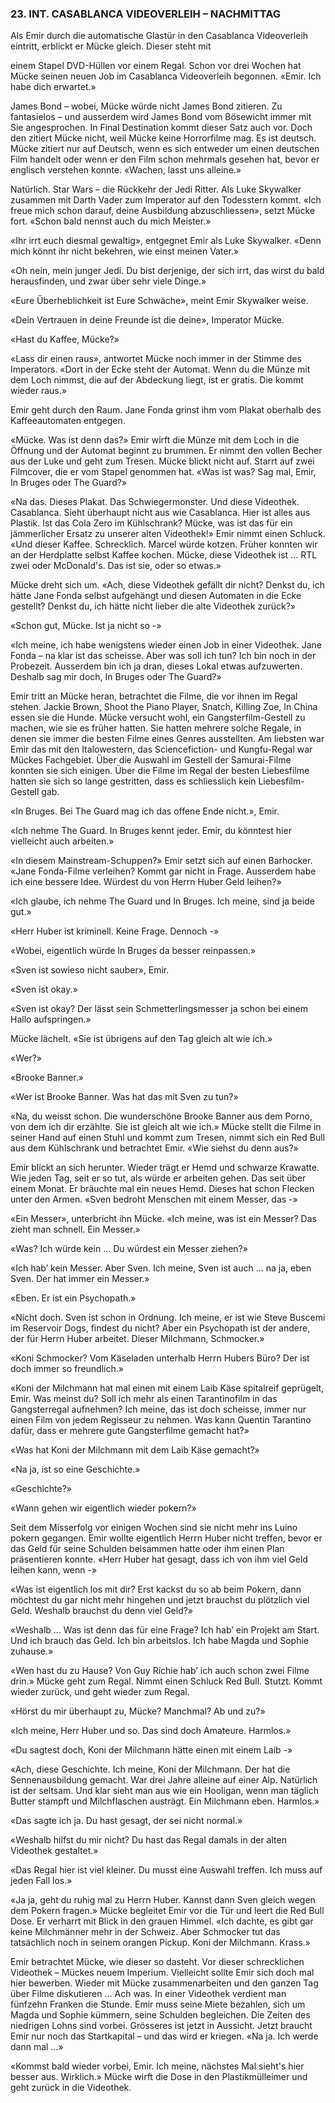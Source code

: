 ### 23. INT. CASABLANCA VIDEOVERLEIH – NACHMITTAG

Als Emir durch die automatische Glastür in den Casablanca Videoverleih eintritt, erblickt er Mücke gleich. Dieser steht mit 

einem Stapel DVD-Hüllen vor einem Regal. Schon vor drei Wochen hat Mücke seinen neuen Job im Casablanca Videoverleih begonnen. «Emir. Ich habe dich erwartet.»

James Bond – wobei, Mücke würde nicht James Bond zitieren. Zu fantasielos – und ausserdem wird James Bond vom Bösewicht immer mit Sie angesprochen. In Final Destination kommt dieser Satz auch vor. Doch den zitiert Mücke nicht, weil Mücke keine Horrorfilme mag. Es ist deutsch. Mücke zitiert nur auf Deutsch, wenn es sich entweder um einen deutschen Film handelt oder wenn er den Film schon mehrmals gesehen hat, bevor er englisch verstehen konnte. «Wachen, lasst uns alleine.»

Natürlich. Star Wars – die Rückkehr der Jedi Ritter. Als Luke Skywalker zusammen mit Darth Vader zum Imperator auf den Todesstern kommt. «Ich freue mich schon darauf, deine Ausbildung abzuschliessen», setzt Mücke fort. «Schon bald nennst auch du mich Meister.»

«Ihr irrt euch diesmal gewaltig», entgegnet Emir als Luke Skywalker. «Denn mich könnt ihr nicht bekehren, wie einst meinen Vater.»

«Oh nein, mein junger Jedi. Du bist derjenige, der sich irrt, das wirst du bald herausfinden, und zwar über sehr viele Dinge.»

«Eure Überheblichkeit ist Eure Schwäche», meint Emir Skywalker weise.

«Dein Vertrauen in deine Freunde ist die deine», Imperator Mücke.

«Hast du Kaffee, Mücke?»

«Lass dir einen raus», antwortet Mücke noch immer in der Stimme des Imperators. «Dort in der Ecke steht der Automat. Wenn du die Münze mit dem Loch nimmst, die auf der Abdeckung liegt, ist er gratis. Die kommt wieder raus.»

Emir geht durch den Raum. Jane Fonda grinst ihm vom Plakat oberhalb des Kaffeeautomaten entgegen.

«Mücke. Was ist denn das?» Emir wirft die Münze mit dem Loch in die Öffnung und der Automat beginnt zu brummen. Er nimmt den vollen Becher aus der Luke und geht zum Tresen. Mücke blickt nicht auf. Starrt auf zwei Filmcover, die er vom Stapel genommen hat. «Was ist was? Sag mal, Emir, In Bruges oder The Guard?»

«Na das. Dieses Plakat. Das Schwiegermonster. Und diese Videothek. Casablanca. Sieht überhaupt nicht aus wie Casablanca. Hier ist alles aus Plastik. Ist das Cola Zero im Kühlschrank? Mücke, was ist das für ein jämmerlicher Ersatz zu unserer alten Videothek!» Emir nimmt einen Schluck. «Und dieser Kaffee. Schrecklich. Marcel würde kotzen. Früher konnten wir an der Herdplatte selbst Kaffee kochen. Mücke, diese Videothek ist ... RTL zwei oder McDonald's. Das ist sie, oder so etwas.»

Mücke dreht sich um. «Ach, diese Videothek gefällt dir nicht? Denkst du, ich hätte Jane Fonda selbst aufgehängt und diesen Automaten in die Ecke gestellt? Denkst du, ich hätte nicht lieber die alte Videothek zurück?»

«Schon gut, Mücke. Ist ja nicht so -»

«Ich meine, ich habe wenigstens wieder einen Job in einer Videothek. Jane Fonda – na klar ist das scheisse. Aber was soll ich tun? Ich bin noch in der Probezeit. Ausserdem bin ich ja dran, dieses Lokal etwas aufzuwerten. Deshalb sag mir doch, In Bruges oder The Guard?»

Emir tritt an Mücke heran, betrachtet die Filme, die vor ihnen im Regal stehen. Jackie Brown, Shoot the Piano Player, Snatch, Killing Zoe, In China essen sie die Hunde. Mücke versucht wohl, ein Gangsterfilm-Gestell zu machen, wie sie es früher hatten. Sie hatten mehrere solche Regale, in denen sie immer die besten Filme eines Genres ausstellten. Am liebsten war Emir das mit den Italowestern, das Sciencefiction- und Kungfu-Regal war Mückes Fachgebiet. Über die Auswahl im Gestell der Samurai-Filme konnten sie sich einigen. Über die Filme im Regal der besten Liebesfilme hatten sie sich so lange gestritten, dass es schliesslich kein Liebesfilm-Gestell gab.

«In Bruges. Bei The Guard mag ich das offene Ende nicht.», Emir.

«Ich nehme The Guard. In Bruges kennt jeder. Emir, du könntest hier vielleicht auch arbeiten.»

«In diesem Mainstream-Schuppen?» Emir setzt sich auf einen Barhocker. «Jane Fonda-Filme verleihen? Kommt gar nicht in Frage. Ausserdem habe ich eine bessere Idee. Würdest du von Herrn Huber Geld leihen?»

«Ich glaube, ich nehme The Guard und In Bruges. Ich meine, sind ja beide gut.»

«Herr Huber ist kriminell. Keine Frage. Dennoch -»

«Wobei, eigentlich würde In Bruges da besser reinpassen.»

«Sven ist sowieso nicht sauber», Emir.

«Sven ist okay.»

«Sven ist okay? Der lässt sein Schmetterlingsmesser ja schon bei einem Hallo aufspringen.»

Mücke lächelt. «Sie ist übrigens auf den Tag gleich alt wie ich.»

«Wer?»

«Brooke Banner.»

«Wer ist Brooke Banner. Was hat das mit Sven zu tun?»

«Na, du weisst schon. Die wunderschöne Brooke Banner aus dem Porno, von dem ich dir erzählte. Sie ist gleich alt wie ich.» Mücke stellt die Filme in seiner Hand auf einen Stuhl und kommt zum Tresen, nimmt sich ein Red Bull aus dem Kühlschrank und betrachtet Emir. «Wie siehst du denn aus?»

Emir blickt an sich herunter. Wieder trägt er Hemd und schwarze Krawatte. Wie jeden Tag, seit er so tut, als würde er arbeiten gehen. Das seit über einem Monat. Er bräuchte mal ein neues Hemd. Dieses hat schon Flecken unter den Armen. «Sven bedroht Menschen mit einem Messer, das -»

«Ein Messer», unterbricht ihn Mücke. «Ich meine, was ist ein Messer? Das zieht man schnell. Ein Messer.»

«Was? Ich würde kein ... Du würdest ein Messer ziehen?»

«Ich hab’ kein Messer. Aber Sven. Ich meine, Sven ist auch ... na ja, eben Sven. Der hat immer ein Messer.»

«Eben. Er ist ein Psychopath.»

«Nicht doch. Sven ist schon in Ordnung. Ich meine, er ist wie Steve Buscemi im Reservoir Dogs, findest du nicht? Aber ein Psychopath ist der andere, der für Herrn Huber arbeitet. Dieser Milchmann, Schmocker.»

«Koni Schmocker? Vom Käseladen unterhalb Herrn Hubers Büro? Der ist doch immer so freundlich.»

«Koni der Milchmann hat mal einen mit einem Laib Käse spitalreif geprügelt, Emir. Was meinst du? Soll ich mehr als einen Tarantinofilm in das Gangsterregal aufnehmen? Ich meine, das ist doch scheisse, immer nur einen Film von jedem Regisseur zu nehmen. Was kann Quentin Tarantino dafür, dass er mehrere gute Gangsterfilme gemacht hat?»

«Was hat Koni der Milchmann mit dem Laib Käse gemacht?»

«Na ja, ist so eine Geschichte.»

«Geschichte?»

«Wann gehen wir eigentlich wieder pokern?»

Seit dem Misserfolg vor einigen Wochen sind sie nicht mehr ins Luino pokern gegangen. Emir wollte eigentlich Herrn Huber nicht treffen, bevor er das Geld für seine Schulden beisammen hatte oder ihm einen Plan präsentieren konnte. «Herr Huber hat gesagt, dass ich von ihm viel Geld leihen kann, wenn -»

«Was ist eigentlich los mit dir? Erst kackst du so ab beim Pokern, dann möchtest du gar nicht mehr hingehen und jetzt brauchst du plötzlich viel Geld. Weshalb brauchst du denn viel Geld?»

«Weshalb ... Was ist denn das für eine Frage? Ich hab’ ein Projekt am Start. Und ich brauch das Geld. Ich bin arbeitslos. Ich habe Magda und Sophie zuhause.»

«Wen hast du zu Hause? Von Guy Richie hab’ ich auch schon zwei Filme drin.» Mücke geht zum Regal. Nimmt einen Schluck Red Bull. Stutzt. Kommt wieder zurück, und geht wieder zum Regal.

«Hörst du mir überhaupt zu, Mücke? Manchmal? Ab und zu?»

«Ich meine, Herr Huber und so. Das sind doch Amateure. Harmlos.»

«Du sagtest doch, Koni der Milchmann hätte einen mit einem Laib -»

«Ach, diese Geschichte. Ich meine, Koni der Milchmann. Der hat die Sennenausbildung gemacht. War drei Jahre alleine auf einer Alp. Natürlich ist der seltsam. Und klar sieht man aus wie ein Hooligan, wenn man täglich Butter stampft und Milchflaschen austrägt. Ein Milchmann eben. Harmlos.»

«Das sagte ich ja. Du hast gesagt, der sei nicht normal.»

«Weshalb hilfst du mir nicht? Du hast das Regal damals in der alten Videothek gestaltet.»

«Das Regal hier ist viel kleiner. Du musst eine Auswahl treffen. Ich muss auf jeden Fall los.»

«Ja ja, geht du ruhig mal zu Herrn Huber. Kannst dann Sven gleich wegen dem Pokern fragen.» Mücke begleitet Emir vor die Tür und leert die Red Bull Dose. Er verharrt mit Blick in den grauen Himmel. «Ich dachte, es gibt gar keine Milchmänner mehr in der Schweiz. Aber Schmocker tut das tatsächlich noch in seinem orangen Pickup. Koni der Milchmann. Krass.»

Emir betrachtet Mücke, wie dieser so dasteht. Vor dieser schrecklichen Videothek – Mückes neuem Imperium. Vielleicht sollte Emir sich doch mal hier bewerben. Wieder mit Mücke zusammenarbeiten und den ganzen Tag über Filme diskutieren ... Ach was. In einer Videothek verdient man fünfzehn Franken die Stunde. Emir muss seine Miete bezahlen, sich um Magda und Sophie kümmern, seine Schulden begleichen. Die Zeiten des niedrigen Lohns sind vorbei. Grösseres ist jetzt in Aussicht. Jetzt braucht Emir nur noch das Startkapital – und das wird er kriegen. «Na ja. Ich werde dann mal ...»

«Kommst bald wieder vorbei, Emir. Ich meine, nächstes Mal sieht's hier besser aus. Wirklich.» Mücke wirft die Dose in den Plastikmülleimer und geht zurück in die Videothek.
